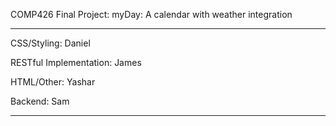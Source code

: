 COMP426 Final Project: myDay: A calendar with weather integration

--------

CSS/Styling: Daniel

RESTful Implementation: James

HTML/Other: Yashar

Backend: Sam

---
